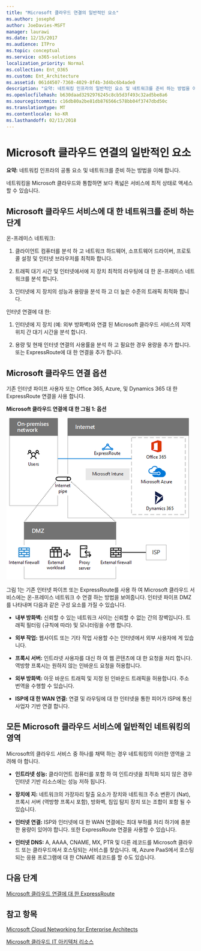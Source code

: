 ```yaml
---
title: "Microsoft 클라우드 연결의 일반적인 요소"
ms.author: josephd
author: JoeDavies-MSFT
manager: laurawi
ms.date: 12/15/2017
ms.audience: ITPro
ms.topic: conceptual
ms.service: o365-solutions
localization_priority: Normal
ms.collection: Ent_O365
ms.custom: Ent_Architecture
ms.assetid: 061d4507-7360-4029-8f4b-3d4bc6b4ade0
description: "요약: 네트워킹 인프라의 일반적인 요소 및 네트워크를 준비 하는 방법을 이해 합니다."
ms.openlocfilehash: b630daad3292976245c8cb5d3f493c32ad5be8a6
ms.sourcegitcommit: c16db80a2be81db876566c578bb04f3747dbd50c
ms.translationtype: MT
ms.contentlocale: ko-KR
ms.lasthandoff: 02/13/2018
---
```

# <a name="common-elements-of-microsoft-cloud-connectivity"></a>Microsoft 클라우드 연결의 일반적인 요소

 **요약:** 네트워킹 인프라의 공통 요소 및 네트워크를 준비 하는 방법을 이해 합니다.
  
네트워킹을 Microsoft 클라우드와 통합하면 보다 폭넓은 서비스에 최적 상태로 액세스할 수 있습니다.
  
## <a name="steps-to-prepare-your-network-for-microsoft-cloud-services"></a>Microsoft 클라우드 서비스에 대 한 네트워크를 준비 하는 단계
<a name="steps"> </a>

온-프레미스 네트워크:
  
1. 클라이언트 컴퓨터를 분석 하 고 네트워크 하드웨어, 소프트웨어 드라이버, 프로토콜 설정 및 인터넷 브라우저를 최적화 합니다.
    
2. 트래픽 대기 시간 및 인터넷에서에 지 장치 최적의 라우팅에 대 한 온-프레미스 네트워크를 분석 합니다.
    
3. 인터넷에 지 장치의 성능과 용량을 분석 하 고 더 높은 수준의 트래픽 최적화 합니다.
    
인터넷 연결에 대 한:
  
1. 인터넷에 지 장치 (예: 외부 방화벽)와 연결 된 Microsoft 클라우드 서비스의 지역 위치 간 대기 시간을 분석 합니다.
    
2. 용량 및 현재 인터넷 연결의 사용률을 분석 하 고 필요한 경우 용량을 추가 합니다. 또는 ExpressRoute에 대 한 연결을 추가 합니다.
    
## <a name="microsoft-cloud-connectivity-options"></a>Microsoft 클라우드 연결 옵션
<a name="steps"> </a>

기존 인터넷 파이프 사용자 또는 Office 365, Azure, 및 Dynamics 365 대 한 ExpressRoute 연결을 사용 합니다.
  
**Microsoft 클라우드 연결에 대 한 그림 1: 옵션**

![그림 1:  Microsoft 클라우드 연결을 위한 옵션](images/Network_Poster/CommonElements.png)

  
그림 1는 기존 인터넷 파이프 또는 ExpressRoute를 사용 하 여 Microsoft 클라우드 서비스에는 온-프레미스 네트워크 수 연결 하는 방법을 보여줍니다. 인터넷 파이프 DMZ를 나타내며 다음과 같은 구성 요소를 가질 수 있습니다.
  
- **내부 방화벽:** 신뢰할 수 있는 네트워크 사이는 신뢰할 수 없는 간의 장벽입니다. 트래픽 필터링 (규칙에 따라) 및 모니터링을 수행 합니다.
    
- **외부 작업:** 웹사이트 또는 기타 작업 사용할 수는 인터넷에서 외부 사용자에 게 있습니다.
    
- **프록시 서버:** 인트라넷 사용자를 대신 하 여 웹 콘텐츠에 대 한 요청을 처리 합니다. 역방향 프록시는 원하지 않는 인바운드 요청을 허용합니다.
    
- **외부 방화벽:** 아웃 바운드 트래픽 및 지정 된 인바운드 트래픽을 허용합니다. 주소 번역을 수행할 수 있습니다.
    
- **ISP에 대 한 WAN 연결:** 연결 및 라우팅에 대 한 인터넷을 통한 피어가 ISP에 통신사업자 기반 연결 합니다.
    
## <a name="areas-of-networking-common-to-all-microsoft-cloud-services"></a>모든 Microsoft 클라우드 서비스에 일반적인 네트워킹의 영역
<a name="steps"> </a>

Microsoft의 클라우드 서비스 중 하나를 채택 하는 경우 네트워킹의 이러한 영역을 고려해 야 합니다.
  
- **인트라넷 성능:** 클라이언트 컴퓨터를 포함 하 여 인트라넷을 최적화 되지 않은 경우 인터넷 기반 리소스에는 성능 저하 됩니다.
    
- **장치에 지:** 네트워크의 가장자리 탈출 요소가 장치와 네트워크 주소 변환기 (Nat), 프록시 서버 (역방향 프록시 포함), 방화벽, 침입 탐지 장치 또는 조합이 포함 될 수 있습니다.
    
- **인터넷 연결:** ISP와 인터넷에 대 한 WAN 연결에는 최대 부하를 처리 하기에 충분 한 용량이 있어야 합니다. 또한 ExpressRoute 연결을 사용할 수 있습니다.
    
- **인터넷 DNS:** A, AAAA, CNAME, MX, PTR 및 다른 레코드를 Microsoft 클라우드 또는 클라우드에서 호스팅되는 서비스를 찾습니다. 예, Azure PaaS에서 호스팅되는 응용 프로그램에 대 한 CNAME 레코드를 할 수도 있습니다.
    

## <a name="next-step"></a>다음 단계

[Microsoft 클라우드 연결에 대 한 ExpressRoute](expressroute-for-microsoft-cloud-connectivity.md)

## <a name="see-also"></a>참고 항목

<a name="steps"> </a>

[Microsoft Cloud Networking for Enterprise Architects](microsoft-cloud-networking-for-enterprise-architects.md)
  
[Microsoft 클라우드 IT 아키텍처 리소스](microsoft-cloud-it-architecture-resources.md)


